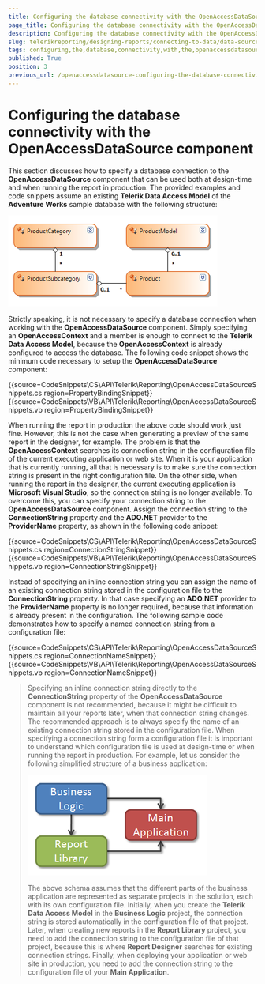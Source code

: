 ```yaml
---
title: Configuring the database connectivity with the OpenAccessDataSource component
page_title: Configuring the database connectivity with the OpenAccessDataSource component 
description: Configuring the database connectivity with the OpenAccessDataSource component
slug: telerikreporting/designing-reports/connecting-to-data/data-source-components/openaccessdatasource-component/configuring-the-database-connectivity-with-the-openaccessdatasource-component
tags: configuring,the,database,connectivity,with,the,openaccessdatasource,component
published: True
position: 3
previous_url: /openaccessdatasource-configuring-the-database-connectivity
---
```


# Configuring the database connectivity with the OpenAccessDataSource component

This section discusses how to specify a database connection to the __OpenAccessDataSource__ component that can be used both at design-time and when running the report in production. The provided examples and code snippets assume an existing __Telerik Data Access Model__ of the __Adventure Works__ sample database with the following structure:  

  ![](images/DataSources/OpenAccessDataSourceAdventureWorksEntityModel.png)

Strictly speaking, it is not necessary to specify a database connection when working with the __OpenAccessDataSource__ component. Simply specifying an __OpenAccessContext__ and a member is enough to connect to the __Telerik Data Access Model__, because the __OpenAccessContext__ is already configured to access the database. The following code snippet shows the minimum code necessary to setup the __OpenAccessDataSource__ component: 

{{source=CodeSnippets\CS\API\Telerik\Reporting\OpenAccessDataSourceSnippets.cs region=PropertyBindingSnippet}}
{{source=CodeSnippets\VB\API\Telerik\Reporting\OpenAccessDataSourceSnippets.vb region=PropertyBindingSnippet}}

When running the report in production the above code should work just fine. However, this is not the case when generating a preview of the same report in the designer, for example. The problem is that the __OpenAccessContext__ searches its connection string in the configuration file of the current executing application or web site. When it is your application that is currently running, all that is necessary is to make sure the connection string is present in the right configuration file. On the other side, when running the report in the designer, the current executing application is __Microsoft Visual Studio__, so the connection string is no longer available. To overcome this, you can specify your connection string to the __OpenAccessDataSource__ component. Assign the connection string to the __ConnectionString__ property and the __ADO.NET__ provider to the __ProviderName__ property, as shown in the following code snippet: 

{{source=CodeSnippets\CS\API\Telerik\Reporting\OpenAccessDataSourceSnippets.cs region=ConnectionStringSnippet}}
{{source=CodeSnippets\VB\API\Telerik\Reporting\OpenAccessDataSourceSnippets.vb region=ConnectionStringSnippet}}

Instead of specifying an inline connection string you can assign the name of an existing connection string stored in the configuration file to the __ConnectionString__ property. In that case specifying an __ADO.NET__ provider to the __ProviderName__ property is no longer required, because that information is already present in the configuration. The following sample code demonstrates how to specify a named connection string from a configuration file: 

{{source=CodeSnippets\CS\API\Telerik\Reporting\OpenAccessDataSourceSnippets.cs region=ConnectionNameSnippet}}
{{source=CodeSnippets\VB\API\Telerik\Reporting\OpenAccessDataSourceSnippets.vb region=ConnectionNameSnippet}}

> Specifying an inline connection string directly to the  __ConnectionString__ property of the __OpenAccessDataSource__ component is not recommended, because it might be difficult to maintain all your reports later, when that connection string changes. The recommended approach is to always specify the name of an existing connection string stored in the configuration file. When specifying a connection string form a configuration file it is important to understand which configuration file is used at design-time or when running the report in production. For example, let us consider the following simplified structure of a business application: 
>
> ![](images/DataSources/BusinessApplicationStructure.png)
>
> The above schema assumes that the different parts of the business application are represented as separate projects in the solution, each with its own configuration file. Initially, when you create the __Telerik Data Access Model__ in the __Business Logic__ project, the connection string is stored automatically in the configuration file of that project. Later, when creating new reports in the __Report Library__ project, you need to add the connection string to the configuration file of that project, because this is where __Report Designer__ searches for existing connection strings. Finally, when deploying your application or web site in production, you need to add the connection string to the configuration file of your __Main Application__.

